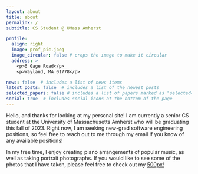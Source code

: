```yaml
---
layout: about
title: about
permalink: /
subtitle: CS Student @ UMass Amherst

profile:
  align: right
  image: prof_pic.jpeg
  image_circular: false # crops the image to make it circular
  address: >
    <p>6 Gage Road</p>
    <p>Wayland, MA 01778</p>

news: false  # includes a list of news items
latest_posts: false  # includes a list of the newest posts
selected_papers: false # includes a list of papers marked as "selected={true}"
social: true  # includes social icons at the bottom of the page
---
```


Hello, and thanks for looking at my personal site! I am currently a senior CS student at the University of Massachusetts Amherst who will be graduating this fall of 2023. Right now, I am seeking new-grad software engineering positions, so feel free to reach out to me through my email if you know of any available positions!

In my free time, I enjoy creating piano arrangements of popular music, as well as taking portrait photographs. If you would like to see some of the photos that I have taken, please feel free to check out my [500px!](https://500px.com/p/toasterdoodle?view=photos)

<!-- Write your biography here. Tell the world about yourself. Link to your favorite [subreddit](http://reddit.com). You can put a picture in, too. The code is already in, just name your picture `prof_pic.jpg` and put it in the `img/` folder.

Put your address / P.O. box / other info right below your picture. You can also disable any of these elements by editing `profile` property of the YAML header of your `_pages/about.md`. Edit `_bibliography/papers.bib` and Jekyll will render your [publications page](/al-folio/publications/) automatically.

Link to your social media connections, too. This theme is set up to use [Font Awesome icons](http://fortawesome.github.io/Font-Awesome/) and [Academicons](https://jpswalsh.github.io/academicons/), like the ones below. Add your Facebook, Twitter, LinkedIn, Google Scholar, or just disable all of them. -->
